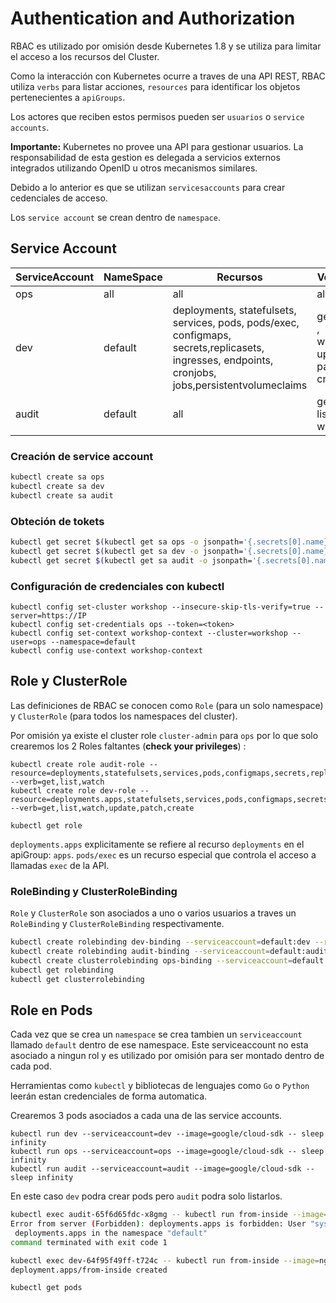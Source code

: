 #  Authentication and Authorization 

RBAC es utilizado por omisión desde Kubernetes 1.8 y se utiliza para limitar el acceso a los recursos del Cluster.

Como la interacción con Kubernetes ocurre a traves de una API REST, RBAC utiliza ```verbs``` para listar acciones,
```resources``` para identificar los objetos pertenecientes a ```apiGroups```.

Los actores que reciben estos permisos pueden ser ```usuarios``` o ```service accounts```.

**Importante:** Kubernetes no provee una API para gestionar usuarios. La responsabilidad de esta gestion es delegada a servicios externos integrados utilizando OpenID u otros mecanismos similares.

Debido a lo anterior es que se utilizan ```servicesaccounts``` para crear cedenciales de acceso. 

Los ```service account``` se crean dentro de ```namespace```.


## Service Account

| ServiceAccount | NameSpace | Recursos | Verbos |
|----------------|-----------|------------------------------------------------------------------------------------------------------------------------------------------|------------------------------------------|
| ops | all | all | all |
| dev | default | deployments, statefulsets, services, pods, pods/exec, configmaps, secrets,replicasets, ingresses, endpoints, cronjobs, jobs,persistentvolumeclaims | get, list , watch, update, patch, create |
| audit | default | all | get, list, watch |

### Creación de service account

```bash
kubectl create sa ops
kubectl create sa dev
kubectl create sa audit
```

### Obteción de tokets

```bash
kubectl get secret $(kubectl get sa ops -o jsonpath='{.secrets[0].name}') -o jsonpath='{.data.token}' | base64 -d
kubectl get secret $(kubectl get sa dev -o jsonpath='{.secrets[0].name}') -o jsonpath='{.data.token}' | base64 -d
kubectl get secret $(kubectl get sa audit -o jsonpath='{.secrets[0].name}') -o jsonpath='{.data.token}' | base64 -d
```

### Configuración de credenciales con kubectl

```
kubectl config set-cluster workshop --insecure-skip-tls-verify=true --server=https://IP
kubectl config set-credentials ops --token=<token>
kubectl config set-context workshop-context --cluster=workshop --user=ops --namespace=default
kubectl config use-context workshop-context
```

## Role y ClusterRole

Las definiciones de RBAC se conocen como ```Role``` (para un solo namespace) y ```ClusterRole``` (para todos los namespaces del cluster).

Por omisión ya existe el cluster role ```cluster-admin``` para ```ops``` por lo que solo crearemos los 2 Roles faltantes (**check your privileges**) :

```
kubectl create role audit-role --resource=deployments,statefulsets,services,pods,configmaps,secrets,replicasets,ingresses,endpoints,cronjobs,jobs,persistentvolumeclaims --verb=get,list,watch
kubectl create role dev-role --resource=deployments.apps,statefulsets,services,pods,configmaps,secrets,replicasets,ingresses,endpoints,cronjobs,jobs,persistentvolumeclaims,pods/exec --verb=get,list,watch,update,patch,create

kubectl get role
```

```deployments.apps``` explicitamente se refiere al recurso ```deployments``` en el apiGroup: ```apps```.
```pods/exec``` es un recurso especial que controla el acceso a llamadas ```exec``` de la API.


### RoleBinding y ClusterRoleBinding

```Role``` y ```ClusterRole``` son asociados a uno o varios usuarios a traves un ```RoleBinding``` y ```ClusterRoleBinding``` respectivamente.

```bash
kubectl create rolebinding dev-binding --serviceaccount=default:dev --role=dev-role
kubectl create rolebinding audit-binding --serviceaccount=default:audit --role=audit-role
kubectl create clusterrolebinding ops-binding --serviceaccount=default:ops --clusterrole=cluster-admin
kubectl get rolebinding
kubectl get clusterrolebinding
```

## Role en Pods

Cada vez que se crea un ```namespace``` se crea tambien un ```serviceaccount``` llamado ```default``` dentro de ese namespace. Este serviceaccount no esta asociado a ningun rol y es utilizado por omisión para ser montado dentro de cada pod.

Herramientas como ```kubectl``` y bibliotecas de lenguajes como ```Go``` o ```Python``` leerán estan credenciales de forma automatica.

Crearemos 3 pods asociados a cada una de las service accounts.

```
kubectl run dev --serviceaccount=dev --image=google/cloud-sdk -- sleep infinity
kubectl run ops --serviceaccount=ops --image=google/cloud-sdk -- sleep infinity
kubectl run audit --serviceaccount=audit --image=google/cloud-sdk -- sleep infinity
```

En este caso ```dev``` podra crear pods pero ```audit``` podra solo listarlos.

```bash
kubectl exec audit-65f6d65fdc-x8gmg -- kubectl run from-inside --image=nginx
Error from server (Forbidden): deployments.apps is forbidden: User "system:serviceaccount:default:audit" cannot create
 deployments.apps in the namespace "default"
command terminated with exit code 1

kubectl exec dev-64f95f49ff-t724c -- kubectl run from-inside --image=nginx
deployment.apps/from-inside created

kubectl get pods
```

